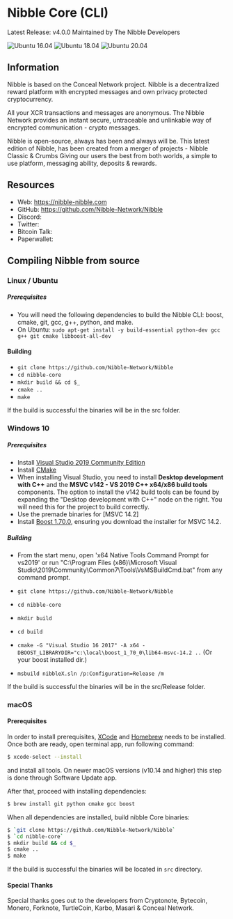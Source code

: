 # Nibble Core (CLI)
Latest Release: v4.0.0
Maintained by The Nibble Developers

![Ubuntu 16.04](https://github.com/Sudosups/Nibble/workflows/Ubuntu%2016.04/badge.svg)
![Ubuntu 18.04](https://github.com/Sudosups/Nibble/workflows/Ubuntu%2018.04/badge.svg)
![Ubuntu 20.04](https://github.com/Sudosups/Nibble/workflows/Ubuntu%2020.04/badge.svg)

## Information
Nibble is based on the Conceal Network project. Nibble is a decentralized reward platform with encrypted messages and own privacy protected cryptocurrency.

All your XCR transactions and messages are anonymous. The Nibble Network provides an instant secure, untraceable and unlinkable way of encrypted communication - crypto messages.

Nibble is open-source, always has been and always will be. 
This latest edition of Nibble, has been created from a merger of projects - Nibble Classic & Crumbs
Giving our users the best from both worlds, a simple to use platform, messaging ability, deposits & rewards.

## Resources
- Web: https://nibble-nibble.com
- GitHub: https://github.com/Nibble-Network/Nibble
- Discord: 
- Twitter: 
- Bitcoin Talk: 
- Paperwallet: 

## Compiling Nibble from source

### Linux / Ubuntu

##### Prerequisites

- You will need the following dependencies to build the Nibble CLI: boost, cmake, git, gcc, g++, python, and make.
- On Ubuntu: `sudo apt-get install -y build-essential python-dev gcc g++ git cmake libboost-all-dev`

#### Building

- `git clone https://github.com/Nibble-Network/Nibble`
- `cd nibble-core`
- `mkdir build && cd $_`
- `cmake ..`
- `make`

If the build is successful the binaries will be in the src folder.

### Windows 10

##### Prerequisites

- Install [Visual Studio 2019 Community Edition](https://visualstudio.microsoft.com/thank-you-downloading-visual-studio/?sku=Community&rel=16)
- Install [CMake](https://cmake.org/download/)
- When installing Visual Studio, you need to install **Desktop development with C++** and the **MSVC v142 - VS 2019 C++ x64/x86 build tools** components. The option to install the v142 build tools can be found by expanding the "Desktop development with C++" node on the right. You will need this for the project to build correctly.
- Use the premade binaries for [MSVC 14.2]
- Install [Boost 1.70.0](https://sourceforge.net/projects/boost/files/boost-binaries/1.70.0/boost_1_70_0-msvc-14.1-64.exe/download), ensuring you download the installer for MSVC 14.2.

##### Building

- From the start menu, open 'x64 Native Tools Command Prompt for vs2019' or run "C:\Program Files (x86)\Microsoft Visual Studio\2019\Community\Common7\Tools\VsMSBuildCmd.bat" from any command prompt.

- `git clone https://github.com/Nibble-Network/Nibble`
- `cd nibble-core`
- `mkdir build`
- `cd build`
- `cmake -G "Visual Studio 16 2017" -A x64 -DBOOST_LIBRARYDIR="c:\local\boost_1_70_0\lib64-msvc-14.2 ..` (Or your boost installed dir.)
- `msbuild nibbleX.sln /p:Configuration=Release /m`

If the build is successful the binaries will be in the src/Release folder.

### macOS

#### Prerequisites

In order to install prerequisites, [XCode](https://developer.apple.com/xcode/) and [Homebrew](https://brew.sh/) needs to be installed.
Once both are ready, open terminal app, run following command:

```bash
$ xcode-select --install
```

and install all tools. On newer macOS versions (v10.14 and higher) this step is done through Software Update app.

After that, proceed with installing dependencies:

```bash
$ brew install git python cmake gcc boost
```

When all dependencies are installed, build nibble Core binaries:

```bash
$ `git clone https://github.com/Nibble-Network/Nibble`
$ `cd nibble-core`
$ mkdir build && cd $_
$ cmake ..
$ make
```

If the build is successful the binaries will be located in `src` directory.

#### Special Thanks
Special thanks goes out to the developers from Cryptonote, Bytecoin, Monero, Forknote, TurtleCoin, Karbo, Masari & Conceal Network.
